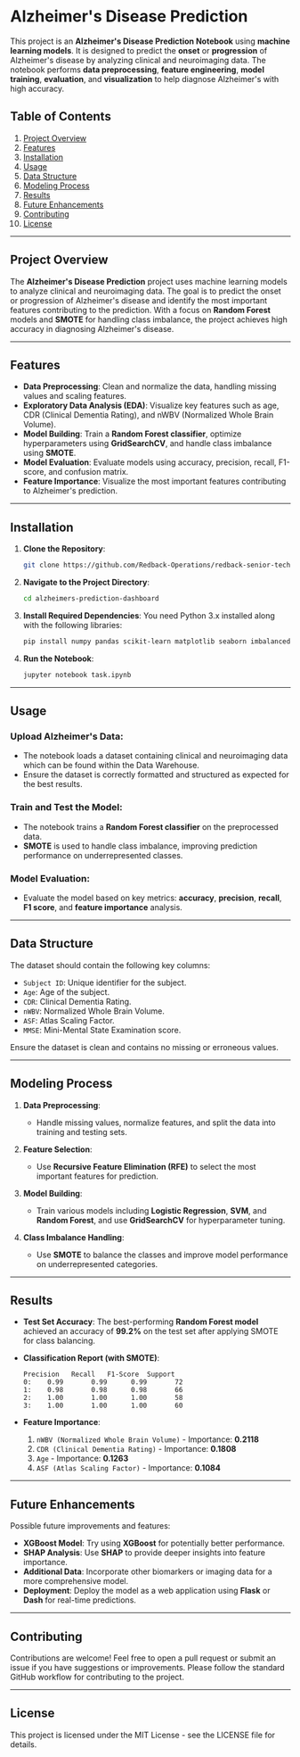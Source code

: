 # Alzheimer's Disease Prediction 

This project is an **Alzheimer's Disease Prediction Notebook** using **machine learning models**. It is designed to predict the **onset** or **progression** of Alzheimer's disease by analyzing clinical and neuroimaging data. The notebook performs **data preprocessing**, **feature engineering**, **model training**, **evaluation**, and **visualization** to help diagnose Alzheimer's with high accuracy.

## Table of Contents
1. [Project Overview](#project-overview)
2. [Features](#features)
3. [Installation](#installation)
4. [Usage](#usage)
5. [Data Structure](#data-structure)
6. [Modeling Process](#modeling-process)
7. [Results](#results)
8. [Future Enhancements](#future-enhancements)
9. [Contributing](#contributing)
10. [License](#license)

---

## Project Overview

The **Alzheimer's Disease Prediction** project uses machine learning models to analyze clinical and neuroimaging data. The goal is to predict the onset or progression of Alzheimer's disease and identify the most important features contributing to the prediction. With a focus on **Random Forest** models and **SMOTE** for handling class imbalance, the project achieves high accuracy in diagnosing Alzheimer's disease.

---

## Features

- **Data Preprocessing**: Clean and normalize the data, handling missing values and scaling features.
- **Exploratory Data Analysis (EDA)**: Visualize key features such as age, CDR (Clinical Dementia Rating), and nWBV (Normalized Whole Brain Volume).
- **Model Building**: Train a **Random Forest classifier**, optimize hyperparameters using **GridSearchCV**, and handle class imbalance using **SMOTE**.
- **Model Evaluation**: Evaluate models using accuracy, precision, recall, F1-score, and confusion matrix.
- **Feature Importance**: Visualize the most important features contributing to Alzheimer's prediction.

---

## Installation

1. **Clone the Repository**:
   ```bash
   git clone https://github.com/Redback-Operations/redback-senior-tech/tree/main/data_science/alzheimers_prediction
   ```

2. **Navigate to the Project Directory**:
   ```bash
   cd alzheimers-prediction-dashboard
   ```

3. **Install Required Dependencies**: You need Python 3.x installed along with the following libraries:
   ```bash
   pip install numpy pandas scikit-learn matplotlib seaborn imbalanced-learn
   ```

4. **Run the Notebook**:
   ```bash
   jupyter notebook task.ipynb
   ```

---

## Usage

### Upload Alzheimer's Data:
- The notebook loads a dataset containing clinical and neuroimaging data which can be found within the Data Warehouse.
- Ensure the dataset is correctly formatted and structured as expected for the best results.

### Train and Test the Model:
- The notebook trains a **Random Forest classifier** on the preprocessed data.
- **SMOTE** is used to handle class imbalance, improving prediction performance on underrepresented classes.

### Model Evaluation:
- Evaluate the model based on key metrics: **accuracy**, **precision**, **recall**, **F1 score**, and **feature importance** analysis.

---

## Data Structure

The dataset should contain the following key columns:

- `Subject ID`: Unique identifier for the subject.
- `Age`: Age of the subject.
- `CDR`: Clinical Dementia Rating.
- `nWBV`: Normalized Whole Brain Volume.
- `ASF`: Atlas Scaling Factor.
- `MMSE`: Mini-Mental State Examination score.

Ensure the dataset is clean and contains no missing or erroneous values.

---

## Modeling Process

1. **Data Preprocessing**: 
   - Handle missing values, normalize features, and split the data into training and testing sets.
  
2. **Feature Selection**: 
   - Use **Recursive Feature Elimination (RFE)** to select the most important features for prediction.

3. **Model Building**: 
   - Train various models including **Logistic Regression**, **SVM**, and **Random Forest**, and use **GridSearchCV** for hyperparameter tuning.

4. **Class Imbalance Handling**: 
   - Use **SMOTE** to balance the classes and improve model performance on underrepresented categories.

---

## Results

- **Test Set Accuracy**: The best-performing **Random Forest model** achieved an accuracy of **99.2%** on the test set after applying SMOTE for class balancing.

- **Classification Report (with SMOTE)**:
   ```plaintext
   Precision   Recall   F1-Score  Support
   0:    0.99       0.99      0.99       72
   1:    0.98       0.98      0.98       66
   2:    1.00       1.00      1.00       58
   3:    1.00       1.00      1.00       60
   ```

- **Feature Importance**:
   1. `nWBV (Normalized Whole Brain Volume)` - Importance: **0.2118**
   2. `CDR (Clinical Dementia Rating)` - Importance: **0.1808**
   3. `Age` - Importance: **0.1263**
   4. `ASF (Atlas Scaling Factor)` - Importance: **0.1084**

---

## Future Enhancements

Possible future improvements and features:

- **XGBoost Model**: Try using **XGBoost** for potentially better performance.
- **SHAP Analysis**: Use **SHAP** to provide deeper insights into feature importance.
- **Additional Data**: Incorporate other biomarkers or imaging data for a more comprehensive model.
- **Deployment**: Deploy the model as a web application using **Flask** or **Dash** for real-time predictions.

---

## Contributing

Contributions are welcome! Feel free to open a pull request or submit an issue if you have suggestions or improvements. Please follow the standard GitHub workflow for contributing to the project.

---

## License

This project is licensed under the MIT License - see the LICENSE file for details.

